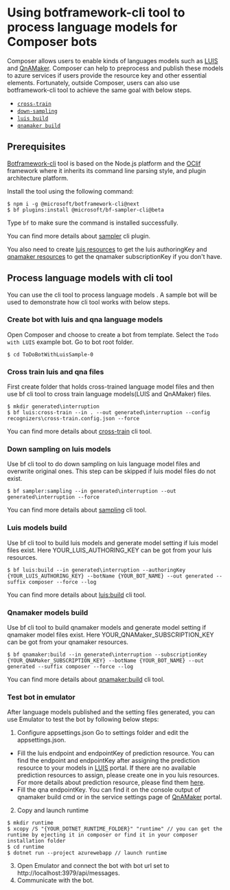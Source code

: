 # Using botframework-cli tool to process language models for Composer bots

Composer allows users to enable kinds of languages models such as [LUIS](https://www.luis.ai/home) and [QnAMaker](https://www.qnamaker.ai/). Composer can help to preprocess and publish these models to azure services if users provide the resource key and other essential elements. Fortunately, outside Composer, users can also use botframework-cli tool to achieve the same goal with below steps.
* [`cross-train`](#Cross-train-luis-and-qna-files)
* [`down-sampling`](#Down-sampling-on-luis-models)
* [`luis build`](#Luis-models-build)
* [`qnamaker build`](#Qnamaker-models-build)

## Prerequisites
[Botframework-cli](https://github.com/microsoft/botframework-cli/blob/main/README.md) tool is based on the Node.js platform and the [OClif](https://github.com/oclif/oclif) framework where it inherits its command line parsing style, and plugin architecture platform.

Install the tool using the following command:

~~~
$ npm i -g @microsoft/botframework-cli@next
$ bf plugins:install @microsoft/bf-sampler-cli@beta
~~~

Type `bf` to make sure the command is installed successfully.

You can find more details about [sampler](https://github.com/microsoft/botframework-cli/blob/beta/packages/sampler/README.md) cli plugin.

You also need to create [luis resources](https://docs.microsoft.com/en-us/azure/cognitive-services/luis/luis-how-to-azure-subscription#create-luis-resources-in-azure-portal) to get the luis authoringKey and [qnamaker resources](https://docs.microsoft.com/en-us/azure/cognitive-services/qnamaker/how-to/set-up-qnamaker-service-azure) to get the qnamaker subscriptionKey if you don't have.

## Process language models with cli tool
You can use the cli tool to process language models . A sample bot will be used to demonstrate how cli tool works with below steps.

### Create bot with luis and qna language models
Open Composer and choose to create a bot from template. Select the `Todo with LUIS` example bot. Go to bot root folder.

~~~
$ cd ToDoBotWithLuisSample-0
~~~

### Cross train luis and qna files
First create folder that holds cross-trained language model files and then use bf cli tool to cross train language models(LUIS and QnAMaker) files.

~~~
$ mkdir generated\interruption
$ bf luis:cross-train --in . --out generated\interruption --config recognizers\cross-train.config.json --force
~~~

You can find more details about [cross-train](https://github.com/microsoft/botframework-cli/tree/main/packages/luis#bf-luiscross-train) cli tool.

### Down sampling on luis models
Use bf cli tool to do down sampling on luis language model files and overwrite original ones. This step can be skipped if luis model files do not exist.

~~~
$ bf sampler:sampling --in generated\interruption --out generated\interruption --force
~~~

You can find more details about [sampling](https://github.com/microsoft/botframework-cli/blob/beta/packages/sampler/README.md#bf-samplersampling) cli tool.

### Luis models build
Use bf cli tool to build luis models and generate model setting if luis model files exist. Here YOUR_LUIS_AUTHORING_KEY can be got from your luis resources.

~~~
$ bf luis:build --in generated\interruption --authoringKey {YOUR_LUIS_AUTHORING_KEY} --botName {YOUR_BOT_NAME} --out generated --suffix composer --force --log
~~~

You can find more details about [luis:build](https://github.com/microsoft/botframework-cli/tree/main/packages/luis#bf-luisbuild) cli tool.

### Qnamaker models build
Use bf cli tool to build qnamaker models and generate model setting if qnamaker model files exist. Here YOUR_QNAMaker_SUBSCRIPTION_KEY can be got from your qnamaker resources.

~~~
$ bf qnamaker:build --in generated\interruption --subscriptionKey {YOUR_QNAMaker_SUBSCRIPTION_KEY} --botName {YOUR_BOT_NAME} --out generated --suffix composer --force --log
~~~

You can find more details about [qnamaker:build](https://github.com/microsoft/botframework-cli/tree/main/packages/qnamaker#bf-qnamakerbuild) cli tool.

### Test bot in emulator
After language models published and the setting files generated, you can use Emulator to test the bot by following below steps:
1. Configure appsettings.json
Go to settings folder and edit the appsettings.json.
- Fill the luis endpoint and endpointKey of prediction resource. You can find the endpoint and endpointKey after assigning the prediction resource to your models in [LUIS](https://www.luis.ai/home) portal. If there are no available prediction resources to assign, please create one in you luis resources. For more details about prediction resource, please find them [here](https://docs.microsoft.com/en-us/azure/cognitive-services/luis/luis-how-to-azure-subscription#assign-a-resource-to-an-app).
- Fill the qna endpointKey. You can find it on the console output of qnamaker build cmd or in the service settings page of [QnAMaker](https://www.qnamaker.ai/UserSettings) portal.

2. Copy and launch runtime
~~~
$ mkdir runtime
$ xcopy /S "{YOUR_DOTNET_RUNTIME_FOLDER}" "runtime" // you can get the runtime by ejecting it in composer or find it in your composer installation folder
$ cd runtime
$ dotnet run --project azurewebapp // launch runtime
~~~

3. Open Emulator and connect the bot with bot url set to http://localhost:3979/api/messages.
4. Communicate with the bot.